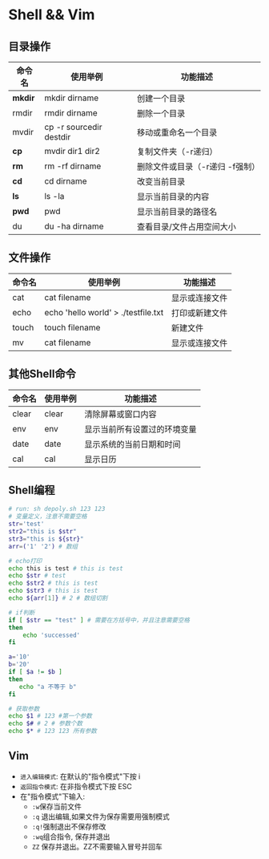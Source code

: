 # Shell && Vim

## 目录操作
| 命令名      | 使用举例   | 功能描述     |
| ---        |   ----    | ---        |
| **mkdir**      | mkdir dirname | 创建一个目录 |
| rmdir      | rmdir dirname | 删除一个目录 |
| mvdir      | cp -r sourcedir destdir | 移动或重命名一个目录 |
| **cp**      | mvdir dir1 dir2 | 复制文件夹（-r递归） |
| **rm**      | rm -rf dirname |  删除文件或目录（-r递归 -f强制）
| **cd**      | cd dirname | 改变当前目录 |
| **ls**      | ls -la | 显示当前目录的内容 |
| **pwd**      | pwd | 显示当前目录的路径名 |
| du      | du -ha dirname | 查看目录/文件占用空间大小 |

## 文件操作
| 命令名      | 使用举例   | 功能描述     |
| ---        |   ----    | ---        |
| cat      | cat filename | 显示或连接文件 |
| echo      | echo 'hello world' > ./testfile.txt | 打印或新建文件 |
| touch      | touch filename | 新建文件 |
| mv      | cat filename | 显示或连接文件 |

## 其他Shell命令
| 命令名      | 使用举例   | 功能描述     |
| ---        |   ----    | ---        |
| clear      | clear | 清除屏幕或窗口内容 |
| env      | env | 显示当前所有设置过的环境变量 |
| date      | date | 显示系统的当前日期和时间 |
| cal      | cal | 显示日历 |

## Shell编程

``` bash
# run: sh depoly.sh 123 123
# 变量定义，注意不需要空格
str='test'
str2="this is $str"
str3="this is ${str}"
arr=('1' '2') # 数组

# echo打印
echo this is test # this is test
echo $str # test
echo $str2 # this is test
echo $str3 # this is test
echo ${arr[1]} # 2 # 数组切割

# if判断
if [ $str == "test" ] # 需要在方括号中，并且注意需要空格
then
    echo 'successed'
fi

a='10'
b='20'
if [ $a != $b ]
then
   echo "a 不等于 b"
fi

# 获取参数
echo $1 # 123 #第一个参数
echo $# # 2 # 参数个数
echo $* # 123 123 所有参数
```

## Vim

* `进入编辑模式`: 在默认的"指令模式"下按 i
* `返回指令模式`: 在非指令模式下按 ESC
* 在"指令模式"下输入:
    * `:w`保存当前文件
    * `:q` 退出编辑,如果文件为保存需要用强制模式
    * `:q!`强制退出不保存修改
    * `:wq`组合指令, 保存并退出
    * `ZZ` 保存并退出。ZZ不需要输入冒号并回车
